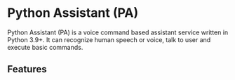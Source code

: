 # Python Assistant (PA)
Python Assistant (PA) is a voice command based assistant service written in Python 3.9+. It can recognize human speech or voice, talk to user and execute basic commands.

## Features

